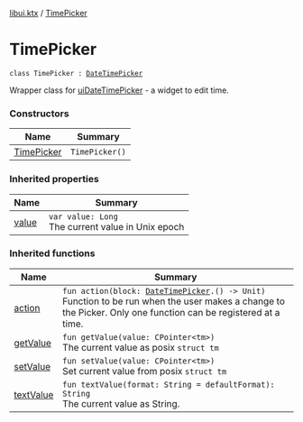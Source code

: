 [libui.ktx](../README.md) / [TimePicker](README.md)

# TimePicker

`class TimePicker : `[`DateTimePicker`](../-date-time-picker/README.md)

Wrapper class for [uiDateTimePicker](../../libui/ui-date-time-picker.md) - a widget to edit time.

### Constructors

| Name | Summary |
|---|---|
| [TimePicker](-time-picker.md) | `TimePicker()` |

### Inherited properties

| Name | Summary |
|---|---|
| [value](../-date-time-picker/value.md) | `var value: Long`<br>The current value in Unix epoch |

### Inherited functions

| Name | Summary |
|---|---|
| [action](../-date-time-picker/action.md) | `fun action(block: `[`DateTimePicker`](../-date-time-picker/README.md)`.() -> Unit)`<br>Function to be run when the user makes a change to the Picker. Only one function can be registered at a time. |
| [getValue](../-date-time-picker/get-value.md) | `fun getValue(value: CPointer<tm>)`<br>The current value as posix `struct tm` |
| [setValue](../-date-time-picker/set-value.md) | `fun setValue(value: CPointer<tm>)`<br>Set current value from posix `struct tm` |
| [textValue](../-date-time-picker/text-value.md) | `fun textValue(format: String = defaultFormat): String`<br>The current value as String. |
